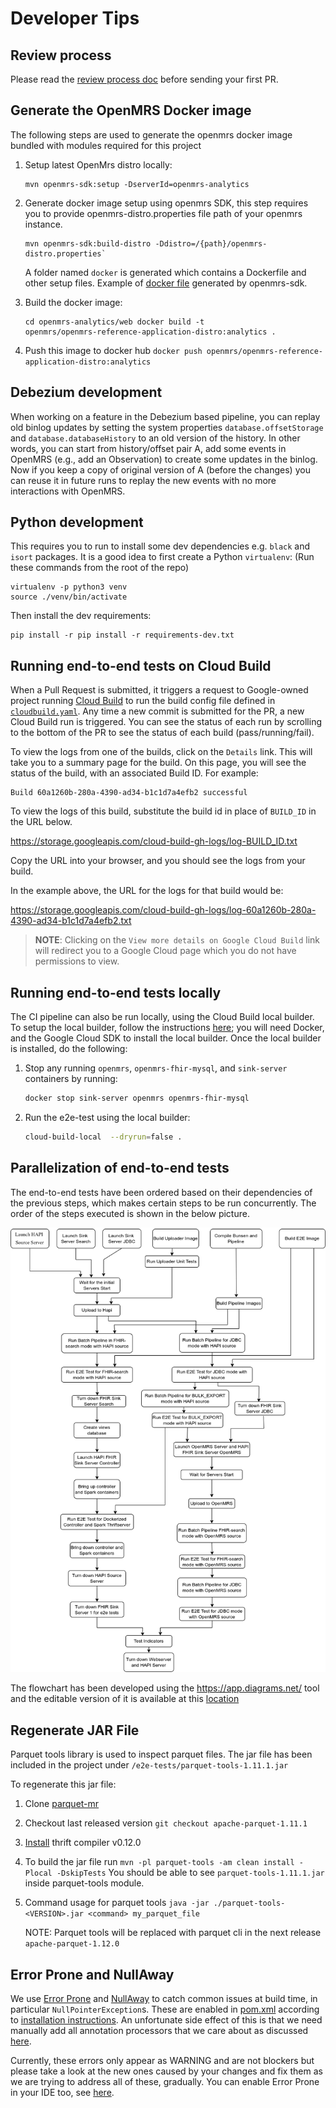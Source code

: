 # Developer Tips

## Review process

Please read the [review process doc](review_process.md) before sending your
first PR.

## Generate the OpenMRS Docker image

The following steps are used to generate the openmrs docker image bundled with
modules required for this project

1.  Setup latest OpenMrs distro locally:

    ```
    mvn openmrs-sdk:setup -DserverId=openmrs-analytics
    ```

2.  Generate docker image setup using openmrs SDK, this step requires you to
    provide openmrs-distro.properties file path of your openmrs instance.

    ```
    mvn openmrs-sdk:build-distro -Ddistro=/{path}/openmrs-distro.properties`
    ```

    A folder named `docker` is generated which contains a Dockerfile and other
    setup files. Example of
    [docker file](https://github.com/jecihjoy/openmrs-docker-sdk/blob/master/web/Dockerfile)
    generated by openmrs-sdk.

3.  Build the docker image:

    ```
    cd openmrs-analytics/web docker build -t
    openmrs/openmrs-reference-application-distro:analytics .
    ```

4.  Push this image to docker hub
    `docker push openmrs/openmrs-reference-application-distro:analytics`

## Debezium development

When working on a feature in the Debezium based pipeline, you can replay old
binlog updates by setting the system properties `database.offsetStorage` and
`database.databaseHistory` to an old version of the history. In other words, you
can start from history/offset pair A, add some events in OpenMRS (e.g., add an
Observation) to create some updates in the binlog. Now if you keep a copy of
original version of A (before the changes) you can reuse it in future runs to
replay the new events with no more interactions with OpenMRS.

## Python development

This requires you to run to install some dev dependencies e.g. `black` and
`isort` packages. It is a good idea to first create a Python `virtualenv`: (Run
these commands from the root of the repo)

```shell
virtualenv -p python3 venv
source ./venv/bin/activate
```

Then install the dev requirements:

```shell
pip install -r pip install -r requirements-dev.txt
```

## Running end-to-end tests on Cloud Build

When a Pull Request is submitted, it triggers a request to Google-owned project
running [Cloud Build](https://cloud.google.com/build) to run the build config
file defined in [`cloudbuild.yaml`](../cloudbuild.yaml). Any time a new commit
is submitted for the PR, a new Cloud Build run is triggered. You can see the
status of each run by scrolling to the bottom of the PR to see the status of
each build (pass/running/fail).

To view the logs from one of the builds, click on the `Details` link. This will
take you to a summary page for the build. On this page, you will see the status
of the build, with an associated Build ID. For example:

```text
Build 60a1260b-280a-4390-ad34-b1c1d7a4efb2 successful
```

To view the logs of this build, substitute the build id in place of `BUILD_ID`
in the URL below.

<https://storage.googleapis.com/cloud-build-gh-logs/log-BUILD_ID.txt>

Copy the URL into your browser, and you should see the logs from your build.

In the example above, the URL for the logs for that build would be:

<https://storage.googleapis.com/cloud-build-gh-logs/log-60a1260b-280a-4390-ad34-b1c1d7a4efb2.txt>

> **NOTE**: Clicking on the `View more details on Google Cloud Build` link will
> redirect you to a Google Cloud page which you do not have permissions to view.

## Running end-to-end tests locally

The CI pipeline can also be run locally, using the Cloud Build local builder. To
setup the local builder, follow the instructions
[here](https://cloud.google.com/build/docs/build-debug-locally); you will need
Docker, and the Google Cloud SDK to install the local builder. Once the local
builder is installed, do the following:

1. Stop any running `openmrs`, `openmrs-fhir-mysql`, and `sink-server`
   containers by running:

   ```bash
   docker stop sink-server openmrs openmrs-fhir-mysql
   ```

2. Run the e2e-test using the local builder:

   ```bash
   cloud-build-local  --dryrun=false .
   ```

## Parallelization of end-to-end tests

The end-to-end tests have been ordered based on their dependencies of the
previous steps, which makes certain steps to be run concurrently. The order of
the steps executed is shown in the below picture.

![](./cloudbuild_flowChart.drawio.png)

The flowchart has been developed using the https://app.diagrams.net/ tool and
the editable version of it is available at this
[location](./cloudbuild_flowChart.drawio.xml)

## Regenerate JAR File

Parquet tools library is used to inspect parquet files. The jar file has been
included in the project under `/e2e-tests/parquet-tools-1.11.1.jar`

To regenerate this jar file:

1.  Clone [parquet-mr](https://github.com/apache/parquet-mr)
2.  Checkout last released version `git checkout apache-parquet-1.11.1`
3.  [Install](https://github.com/apache/parquet-mr#install-thrift) thrift
    compiler v0.12.0
4.  To build the jar file run
    `mvn -pl parquet-tools -am clean install -Plocal -DskipTests` You should be
    able to see `parquet-tools-1.11.1.jar` inside parquet-tools module.
5.  Command usage for parquet tools
    `java -jar ./parquet-tools-<VERSION>.jar <command> my_parquet_file`

    NOTE: Parquet tools will be replaced with parquet cli in the next release
    `apache-parquet-1.12.0`

## Error Prone and NullAway

We use [Error Prone](https://errorprone.info/index) and
[NullAway](https://github.com/uber/NullAway) to catch common issues at build
time, in particular `NullPointerException`s. These are enabled in
[pom.xml](../pipelines/pom.xml) according to
[installation instructions](https://errorprone.info/docs/installation#maven). An
unfortunate side effect of this is that we need manually add all annotation
processors that we care about as discussed
[here](https://errorprone.info/docs/installation#using-error-prone-together-with-other-annotation-processors).

Currently, these errors only appear as WARNING and are not blockers but please
take a look at the new ones caused by your changes and fix them as we are trying
to address all of these, gradually. You can enable Error Prone in your IDE too,
see [here](https://errorprone.info/docs/installation#intellij-idea).
